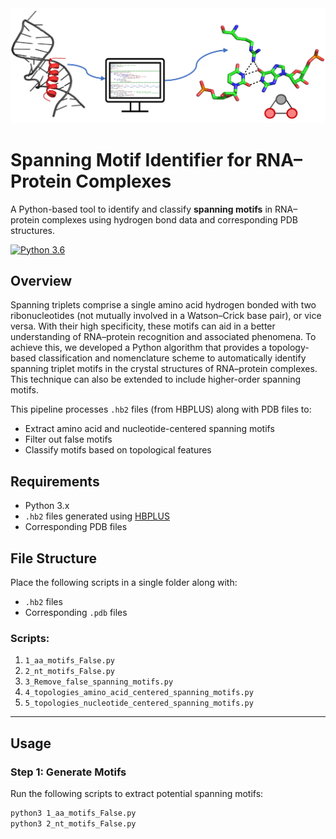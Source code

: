 <img src="head.png" alt="My Logo" width="800" />


# Spanning Motif Identifier for RNA–Protein Complexes

A Python-based tool to identify and classify **spanning motifs** in RNA–protein complexes using hydrogen bond data and corresponding PDB structures.

<!--- BADGES: START --->
[![Python 3.6](https://img.shields.io/badge/python-3.6-blue.svg)](https://www.python.org/downloads/release/python-360/)
<!--- BADGES: END --->

## Overview

Spanning triplets comprise a single amino acid hydrogen bonded with two ribonucleotides (not mutually involved in a Watson–Crick base pair), or vice versa. With their high specificity, these motifs can aid in a better understanding of RNA–protein recognition and associated phenomena. To achieve this, we developed a Python algorithm that provides a topology-based classification and nomenclature scheme to automatically identify spanning triplet motifs in the crystal structures of RNA–protein complexes. This technique can also be extended to include higher-order spanning motifs.

This pipeline processes `.hb2` files (from HBPLUS) along with PDB files to:
- Extract amino acid and nucleotide-centered spanning motifs
- Filter out false motifs
- Classify motifs based on topological features

## Requirements

- Python 3.x
- `.hb2` files generated using [HBPLUS](http://www.ebi.ac.uk/thornton-srv/software/HBPLUS/)
- Corresponding PDB files

## File Structure

Place the following scripts in a single folder along with:
- `.hb2` files
- Corresponding `.pdb` files

### Scripts:

1. `1_aa_motifs_False.py`
2. `2_nt_motifs_False.py`
3. `3_Remove_false_spanning_motifs.py`
4. `4_topologies_amino_acid_centered_spanning_motifs.py`
5. `5_topologies_nucleotide_centered_spanning_motifs.py`

---

## Usage

### Step 1: Generate Motifs

Run the following scripts to extract potential spanning motifs:

```bash
python3 1_aa_motifs_False.py
python3 2_nt_motifs_False.py
